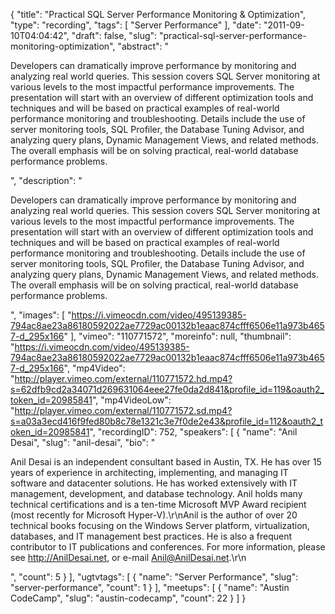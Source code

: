 {
  "title": "Practical SQL Server Performance Monitoring & Optimization",
  "type": "recording",
  "tags": [
    "Server Performance"
  ],
  "date": "2011-09-10T04:04:42",
  "draft": false,
  "slug": "practical-sql-server-performance-monitoring-optimization",
  "abstract": "<p>Developers can dramatically improve performance by monitoring and analyzing real world queries. This session covers SQL Server monitoring at various levels to the most impactful performance improvements. The presentation will start with an overview of different optimization tools and techniques and will be based on practical examples of real-world performance monitoring and troubleshooting. Details include the use of server monitoring tools, SQL Profiler, the Database Tuning Advisor, and analyzing query plans, Dynamic Management Views, and related methods. The overall emphasis will be on solving practical, real-world database performance problems.</p>",
  "description": "<p>Developers can dramatically improve performance by monitoring and analyzing real world queries. This session covers SQL Server monitoring at various levels to the most impactful performance improvements. The presentation will start with an overview of different optimization tools and techniques and will be based on practical examples of real-world performance monitoring and troubleshooting. Details include the use of server monitoring tools, SQL Profiler, the Database Tuning Advisor, and analyzing query plans, Dynamic Management Views, and related methods. The overall emphasis will be on solving practical, real-world database performance problems.</p>",
  "images": [
    "https://i.vimeocdn.com/video/495139385-794ac8ae23a86180592022ae7729ac00132b1eaac874cfff6506e11a973b4657-d_295x166"
  ],
  "vimeo": "110771572",
  "moreinfo": null,
  "thumbnail": "https://i.vimeocdn.com/video/495139385-794ac8ae23a86180592022ae7729ac00132b1eaac874cfff6506e11a973b4657-d_295x166",
  "mp4Video": "http://player.vimeo.com/external/110771572.hd.mp4?s=62dfb9cd2a34071d269631064eee27fe0da2d841&profile_id=119&oauth2_token_id=20985841",
  "mp4VideoLow": "http://player.vimeo.com/external/110771572.sd.mp4?s=a03a3ecd416f9fed80b8c78e1321c3e7f0de2e43&profile_id=112&oauth2_token_id=20985841",
  "recordingID": 752,
  "speakers": [
    {
      "name": "Anil Desai",
      "slug": "anil-desai",
      "bio": "<p>Anil Desai is an independent consultant based in Austin, TX. He has over 15 years of experience in architecting, implementing, and managing IT software and datacenter solutions. He has worked extensively with IT management, development, and database technology. Anil holds many technical certifications and is a ten-time Microsoft MVP Award recipient (most recently for Microsoft Hyper-V).\r\nAnil is the author of over 20 technical books focusing on the Windows Server platform, virtualization, databases, and IT management best practices. He is also a frequent contributor to IT publications and conferences. For more information, please see http://AnilDesai.net, or e-mail Anil@AnilDesai.net.\r\n </p>",
      "count": 5
    }
  ],
  "ugtvtags": [
    {
      "name": "Server Performance",
      "slug": "server-performance",
      "count": 1
    }
  ],
  "meetups": [
    {
      "name": "Austin CodeCamp",
      "slug": "austin-codecamp",
      "count": 22
    }
  ]
}